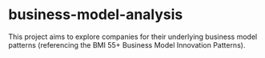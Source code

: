 # business-model-analysis
This project aims to explore companies for their underlying business model patterns (referencing the BMI 55+ Business Model Innovation Patterns).
